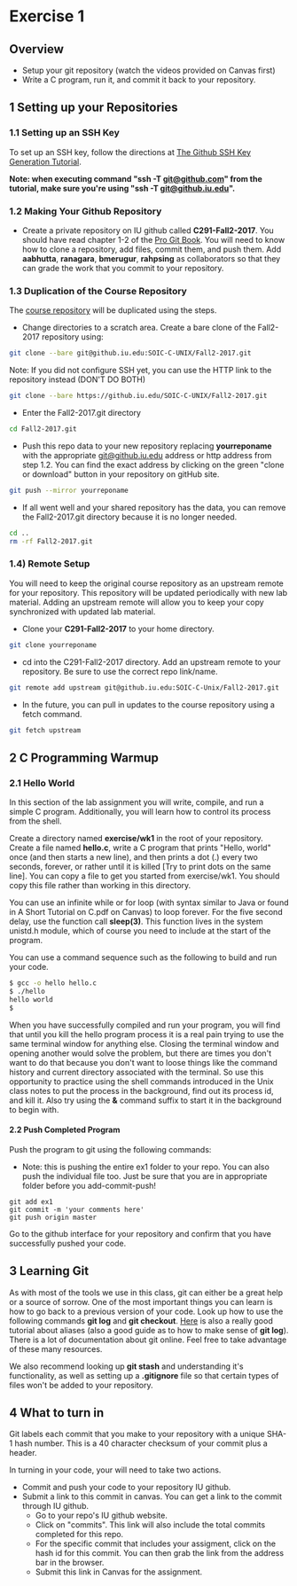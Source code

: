 # Exercise 1 

## Overview

* Setup your git repository (watch the videos provided on Canvas first)
* Write a C program, run it, and commit it back to your repository. 

## 1 Setting up your Repositories

### 1.1 Setting up an SSH Key

To set up an SSH key, follow the directions at
[The Github SSH Key Generation Tutorial](https://help.github.com/articles/generating-ssh-keys). 

**Note: when executing command "ssh -T git@github.com" from the
tutorial, make sure you're using "ssh -T git@github.iu.edu".**

### 1.2 Making Your Github Repository

* Create a private repository on IU github called
  **C291-Fall2-2017**. You should have read chapter 1-2 of the
  [Pro Git Book](https://git-scm.com/book/en/v2). You will need to
  know how to clone a repository, add files, commit them, and push
  them. Add **aabhutta**, **ranagara**, **bmerugur**, **rahpsing** as collaborators so that they
  can grade the work that you commit to your repository.

### 1.3 Duplication of the Course Repository

The [course repository](https://github.iu.edu/SOIC-C-Unix/Fall2-2017)
will be duplicated using the steps. 

* Change directories to a scratch area. Create a bare clone of the
  Fall2-2017 repository using:

```bash
git clone --bare git@github.iu.edu:SOIC-C-UNIX/Fall2-2017.git
```

Note: If you did not configure SSH yet, you can use the HTTP link to the repository instead (DON'T DO BOTH)
```bash
git clone --bare https://github.iu.edu/SOIC-C-UNIX/Fall2-2017.git
```

* Enter the Fall2-2017.git directory

```bash
cd Fall2-2017.git
```

* Push this repo data to your new repository replacing **yourreponame** with the appropriate git@github.iu.edu address or http address from step 1.2. You can find the exact address by clicking on the green "clone or download" button in your repository on gitHub site. 

```bash
git push --mirror yourreponame
```

* If all went well and your shared repository has the data, you can remove the Fall2-2017.git directory because it is no longer needed.

```bash
cd ..
rm -rf Fall2-2017.git
```

### 1.4) Remote Setup

You will need to keep the original course repository as an upstream
remote for your repository. This repository will be updated
periodically with new lab material. Adding an upstream remote will
allow you to keep your copy synchronized with updated lab material.

* Clone your **C291-Fall2-2017** to your home directory.
```bash
git clone yourreponame
```
* cd into the C291-Fall2-2017 directory. Add an upstream remote to your repository. Be sure to use the correct repo link/name.

```bash
git remote add upstream git@github.iu.edu:SOIC-C-Unix/Fall2-2017.git
```

* In the future, you can pull in updates to the course repository using a fetch command.

```bash
git fetch upstream
```
## 2 C Programming Warmup 

### 2.1 Hello World
In this section of the lab assignment you will
write, compile, and run a simple C program. Additionally, you will
learn how to control its process from the shell.

Create a directory named **exercise/wk1** in the root of your repository. Create a file named **hello.c**, write a C
program that prints "Hello, world" once (and then starts a new line), and then prints a dot (.) every two seconds, forever, or rather until it is killed [Try to print dots on the same line]. You can copy a file to get you started from exercise/wk1. You should copy this file rather than working in this directory. 

You can use an infinite while or for loop (with syntax similar to
Java or found in A Short Tutorial on C.pdf on Canvas) to loop forever. For the five second delay, use the function
call **sleep(3)**. This function lives in the system unistd.h module,
which of course you need to include at the start of the program.

You can use a command sequence such as the following to build and run
your code.

``` bash
$ gcc -o hello hello.c
$ ./hello
hello world
$
```

When you have successfully compiled and run your program, you will
find that until you kill the hello program process it is a real pain
trying to use the same terminal window for anything else. Closing the
terminal window and opening another would solve the problem, but there
are times you don't want to do that because you don't want to loose
things like the command history and current directory associated with
the terminal. So use this opportunity to practice using the shell
commands introduced in the Unix class notes to put the process in the
background, find out its process id, and kill it. Also try using the
**&** command suffix to start it in the background to begin with.

#### 2.2 Push Completed Program

Push the program to git using the following commands:

* Note: this is pushing the entire ex1 folder to your repo. You can also push the individual file too. Just be sure that you are in appropriate folder before you add-commit-push!
~~~
git add ex1
git commit -m 'your comments here'
git push origin master
~~~

Go to the github interface for your repository and confirm that you
have successfully pushed your code.

## 3 Learning Git

As with most of the tools we use in this class, git can either be a
great help or a source of sorrow. One of the most important things you
can learn is how to go back to a previous version of your code. Look
up how to use the following commands **git log** and **git
checkout**. [Here](http://githowto.com/aliases) is also a really good
tutorial about aliases (also a good guide as to how to make sense of
**git log**). There is a lot of documentation about git online. Feel
free to take advantage of these many resources.

We also recommend looking up **git stash** and understanding it's
functionality, as well as setting up a **.gitignore** file so that
certain types of files won't be added to your repository.

## 4 What to turn in

Git labels each commit that you make to your repository with a unique
SHA-1 hash number. This is a 40 character checksum of your commit plus
a header.

In turning in your code, your will need to take two actions.

* Commit and push your code to your repository IU github.
* Submit a link to this commit in canvas. You can get a link to the commit through IU github.
   * Go to your repo's IU github website.
   * Click on "commits". This link will also include the total commits completed for this repo.
   * For the specific commit that includes your assigment, click on the hash id for this commit. You can then grab the link from the address bar in the browser.
   * Submit this link in Canvas for the assignment.
